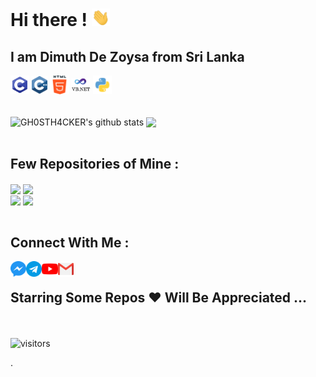 # **Hi there !** <img src="https://github.com/GH0STH4CKER/GH0STH4CKER/blob/main/Assets/Hi.gif" width="29px">

<h2>I am Dimuth De Zoysa from Sri Lanka </h2>
<div id="langs">
<img align="center" src="https://github.com/GH0STH4CKER/GH0STH4CKER/blob/main/Assets/c-programming.svg" width="6%"/>
<img align="center" src="https://github.com/GH0STH4CKER/GH0STH4CKER/blob/main/Assets/c.svg" width="5%"/>
<img align="center" src="https://github.com/GH0STH4CKER/GH0STH4CKER/blob/main/Assets/html-5.svg" width="6%"/>
<img align="center" src="https://github.com/GH0STH4CKER/GH0STH4CKER/blob/main/Assets/vbnet.png" width="6%"/>
<img align="center" src="https://github.com/GH0STH4CKER/GH0STH4CKER/blob/main/Assets/python.svg" width="6%"/>
</div>
<br>&nbsp;
<div id="stats">
<img align="center" src="https://github-readme-stats.vercel.app/api?username=GH0STH4CKER&show_icons=true&theme=dark&line_height=27" alt="GH0STH4CKER's github stats"/>
<img align="center" src="https://github-readme-stats.vercel.app/api/top-langs/?username=GH0STH4CKER&theme=dark&hide_langs_below=1" />
</div>
</br>
<h2>Few Repositories of Mine :</h2>
<div id="two_repo">
<a href="https://github.com/GH0STH4CKER/youtube_video_downloader" ><img align="center" src="https://github-readme-stats.vercel.app/api/pin/?username=GH0STH4CKER&repo=youtube_video_downloader&theme=dark"></a>
<a href="https://github.com/GH0STH4CKER/QR-monkey" ><img align="center" src="https://github-readme-stats.vercel.app/api/pin/?username=GH0STH4CKER&repo=QR-monkey&theme=dark" ></a>
</div>
<div id="two repo">
<a href="https://github.com/GH0STH4CKER/TorrentSearch-Download" ><img align="center" src="https://github-readme-stats.vercel.app/api/pin/?username=GH0STH4CKER&repo=TorrentSearch-Download&theme=dark" /></a>
<a href="https://github.com/GH0STH4CKER/Lan_IP_Scanner" ><img align="center" src="https://github-readme-stats.vercel.app/api/pin/?username=GH0STH4CKER&repo=Lan_IP_Scanner&theme=dark" /></a>
</div>
</br>
<h2>Connect With Me :</h2>
<a href="https://m.me/dimuth92">
  <img align="left" alt="Messenger" width="5%" src="https://github.com/GH0STH4CKER/GH0STH4CKER/blob/main/Assets/messenger.svg" />
</a> &nbsp;&nbsp;
<a href="https://t.me/Dimuth92">
  <img align="left" alt="Telegram" width="5%" src="https://github.com/GH0STH4CKER/GH0STH4CKER/blob/main/Assets/telegram.svg" />
</a> &nbsp;&nbsp;
<a href="https://www.youtube.com/c/DimuthSakyaDeZoysa92">
  <img align="left" alt="Youtube" width=5%" src="https://github.com/GH0STH4CKER/GH0STH4CKER/blob/main/Assets/youtube.svg" />
</a> &nbsp;&nbsp;
<a href="mailto:dimuthdezoysa@gmail.com">
  <img align="left" alt="Gmail" width="5%" src="https://github.com/GH0STH4CKER/GH0STH4CKER/blob/main/Assets/gmail.svg" />
</a>
<br>

<h2>Starring Some Repos ❤️ Will Be Appreciated ... </h2>

&nbsp;</br></br>
![visitors](https://visitor-badge.laobi.icu/badge?page_id=GH0STH4CKER.visitor-badge)

<!--
**GH0STH4CKER/GH0STH4CKER** is a ✨ _special_ ✨ repository because its `README.md` (this file) appears on your GitHub profile.

Here are some ideas to get you started:

- 🔭 I’m currently working on ...
- 🌱 I’m currently learning ...
- 👯 I’m looking to collaborate on ...
- 🤔 I’m looking for help with ...
- 💬 Ask me about ...
- 📫 How to reach me: ...
- 😄 Pronouns: ...
- ⚡ Fun fact: ....
-->
.

